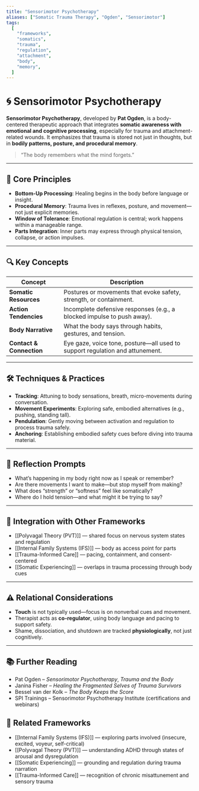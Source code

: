 ```yaml
---
title: "Sensorimotor Psychotherapy"
aliases: ["Somatic Trauma Therapy", "Ogden", "Sensorimotor"]
tags:
  [
    "frameworks",
    "somatics",
    "trauma",
    "regulation",
    "attachment",
    "body",
    "memory",
  ]
---
```


<!-- @format -->

# 🌀 Sensorimotor Psychotherapy

**Sensorimotor Psychotherapy**, developed by **Pat Ogden**, is a body-centered therapeutic approach that integrates **somatic awareness with emotional and cognitive processing**, especially for trauma and attachment-related wounds. It emphasizes that trauma is stored not just in thoughts, but in **bodily patterns, posture, and procedural memory**.

> “The body remembers what the mind forgets.”

---

## 🧠 Core Principles

- **Bottom-Up Processing**: Healing begins in the body before language or insight.
- **Procedural Memory**: Trauma lives in reflexes, posture, and movement—not just explicit memories.
- **Window of Tolerance**: Emotional regulation is central; work happens within a manageable range.
- **Parts Integration**: Inner parts may express through physical tension, collapse, or action impulses.

---

## 🔍 Key Concepts

| Concept                  | Description                                                                  |
| ------------------------ | ---------------------------------------------------------------------------- |
| **Somatic Resources**    | Postures or movements that evoke safety, strength, or containment.           |
| **Action Tendencies**    | Incomplete defensive responses (e.g., a blocked impulse to push away).       |
| **Body Narrative**       | What the body says through habits, gestures, and tension.                    |
| **Contact & Connection** | Eye gaze, voice tone, posture—all used to support regulation and attunement. |

---

## 🛠 Techniques & Practices

- **Tracking**: Attuning to body sensations, breath, micro-movements during conversation.
- **Movement Experiments**: Exploring safe, embodied alternatives (e.g., pushing, standing tall).
- **Pendulation**: Gently moving between activation and regulation to process trauma safely.
- **Anchoring**: Establishing embodied safety cues before diving into trauma material.

---

## 💬 Reflection Prompts

- What’s happening in my body right now as I speak or remember?
- Are there movements I want to make—but stop myself from making?
- What does “strength” or “softness” feel like somatically?
- Where do I hold tension—and what might it be trying to say?

---

## 🔄 Integration with Other Frameworks

- [[Polyvagal Theory (PVT)]] — shared focus on nervous system states and regulation
- [[Internal Family Systems (IFS)]] — body as access point for parts
- [[Trauma-Informed Care]] — pacing, containment, and consent-centered
- [[Somatic Experiencing]] — overlaps in trauma processing through body cues

---

## ⚠️ Relational Considerations

- **Touch** is not typically used—focus is on nonverbal cues and movement.
- Therapist acts as **co-regulator**, using body language and pacing to support safety.
- Shame, dissociation, and shutdown are tracked **physiologically**, not just cognitively.

---

## 📚 Further Reading

- Pat Ogden – _Sensorimotor Psychotherapy_, _Trauma and the Body_
- Janina Fisher – _Healing the Fragmented Selves of Trauma Survivors_
- Bessel van der Kolk – _The Body Keeps the Score_
- SPI Trainings – Sensorimotor Psychotherapy Institute (certifications and webinars)

## 🔗 Related Frameworks

- [[Internal Family Systems (IFS)]] — exploring parts involved (insecure, excited, voyeur, self-critical)
- [[Polyvagal Theory (PVT)]] — understanding ADHD through states of arousal and dysregulation
- [[Somatic Experiencing]] — grounding and regulation during trauma narration
- [[Trauma-Informed Care]] — recognition of chronic misattunement and sensory trauma
